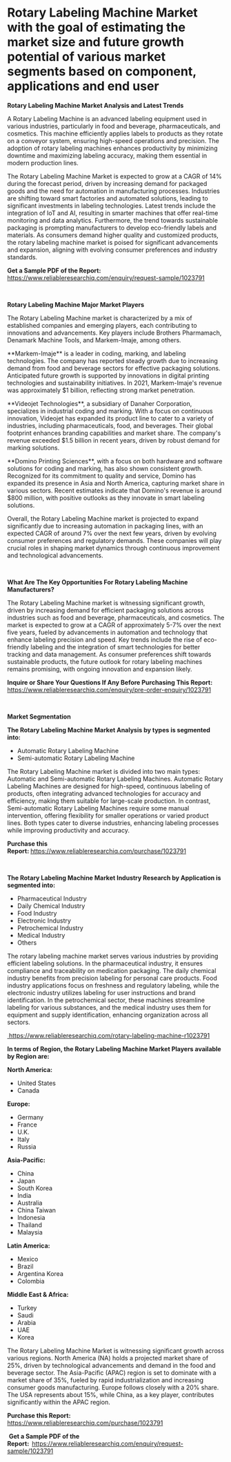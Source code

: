 <p><h1>Rotary Labeling Machine Market with the goal of estimating the market size and future growth potential of various market segments based on component, applications and end user</h1></p><p><strong>Rotary Labeling Machine Market Analysis and Latest Trends</strong></p>
<p><p>A Rotary Labeling Machine is an advanced labeling equipment used in various industries, particularly in food and beverage, pharmaceuticals, and cosmetics. This machine efficiently applies labels to products as they rotate on a conveyor system, ensuring high-speed operations and precision. The adoption of rotary labeling machines enhances productivity by minimizing downtime and maximizing labeling accuracy, making them essential in modern production lines.</p><p>The Rotary Labeling Machine Market is expected to grow at a CAGR of 14% during the forecast period, driven by increasing demand for packaged goods and the need for automation in manufacturing processes. Industries are shifting toward smart factories and automated solutions, leading to significant investments in labeling technologies. Latest trends include the integration of IoT and AI, resulting in smarter machines that offer real-time monitoring and data analytics. Furthermore, the trend towards sustainable packaging is prompting manufacturers to develop eco-friendly labels and materials. As consumers demand higher quality and customized products, the rotary labeling machine market is poised for significant advancements and expansion, aligning with evolving consumer preferences and industry standards.</p></p>
<p><strong>Get a Sample PDF of the Report:&nbsp;</strong> <a href="https://www.reliableresearchiq.com/enquiry/request-sample/1023791?utm_campaign=3577&utm_medium=2&utm_source=Github&utm_content=ia&utm_term=16042025&utm_id=rotary-labeling-machine">https://www.reliableresearchiq.com/enquiry/request-sample/1023791</a></p>
<p>&nbsp;</p>
<p><strong>Rotary Labeling Machine Major Market Players</strong></p>
<p><p>The Rotary Labeling Machine market is characterized by a mix of established companies and emerging players, each contributing to innovations and advancements. Key players include Brothers Pharmamach, Denamark Machine Tools, and Markem-Imaje, among others. </p><p>**Markem-Imaje** is a leader in coding, marking, and labeling technologies. The company has reported steady growth due to increasing demand from food and beverage sectors for effective packaging solutions. Anticipated future growth is supported by innovations in digital printing technologies and sustainability initiatives. In 2021, Markem-Imaje's revenue was approximately $1 billion, reflecting strong market penetration.</p><p>**Videojet Technologies**, a subsidiary of Danaher Corporation, specializes in industrial coding and marking. With a focus on continuous innovation, Videojet has expanded its product line to cater to a variety of industries, including pharmaceuticals, food, and beverages. Their global footprint enhances branding capabilities and market share. The company's revenue exceeded $1.5 billion in recent years, driven by robust demand for marking solutions.</p><p>**Domino Printing Sciences**, with a focus on both hardware and software solutions for coding and marking, has also shown consistent growth. Recognized for its commitment to quality and service, Domino has expanded its presence in Asia and North America, capturing market share in various sectors. Recent estimates indicate that Domino's revenue is around $800 million, with positive outlooks as they innovate in smart labeling solutions.</p><p>Overall, the Rotary Labeling Machine market is projected to expand significantly due to increasing automation in packaging lines, with an expected CAGR of around 7% over the next few years, driven by evolving consumer preferences and regulatory demands. These companies will play crucial roles in shaping market dynamics through continuous improvement and technological advancements.</p></p>
<p>&nbsp;</p>
<p><strong>What Are The Key Opportunities For Rotary Labeling Machine Manufacturers?</strong></p>
<p><p>The Rotary Labeling Machine market is witnessing significant growth, driven by increasing demand for efficient packaging solutions across industries such as food and beverage, pharmaceuticals, and cosmetics. The market is expected to grow at a CAGR of approximately 5-7% over the next five years, fueled by advancements in automation and technology that enhance labeling precision and speed. Key trends include the rise of eco-friendly labeling and the integration of smart technologies for better tracking and data management. As consumer preferences shift towards sustainable products, the future outlook for rotary labeling machines remains promising, with ongoing innovation and expansion likely.</p></p>
<p><strong>Inquire or Share Your Questions If Any Before Purchasing This Report:</strong> <a href="https://www.reliableresearchiq.com/enquiry/pre-order-enquiry/1023791?utm_campaign=3577&utm_medium=2&utm_source=Github&utm_content=ia&utm_term=16042025&utm_id=rotary-labeling-machine">https://www.reliableresearchiq.com/enquiry/pre-order-enquiry/1023791</a></p>
<p>&nbsp;</p>
<p><strong>Market Segmentation</strong></p>
<p><strong>The Rotary Labeling Machine Market Analysis by types is segmented into:</strong></p>
<p><ul><li>Automatic Rotary Labeling Machine</li><li>Semi-automatic Rotary Labeling Machine</li></ul></p>
<p><p>The Rotary Labeling Machine market is divided into two main types: Automatic and Semi-automatic Rotary Labeling Machines. Automatic Rotary Labeling Machines are designed for high-speed, continuous labeling of products, often integrating advanced technologies for accuracy and efficiency, making them suitable for large-scale production. In contrast, Semi-automatic Rotary Labeling Machines require some manual intervention, offering flexibility for smaller operations or varied product lines. Both types cater to diverse industries, enhancing labeling processes while improving productivity and accuracy.</p></p>
<p><strong>Purchase this Report:&nbsp;</strong><a href="https://www.reliableresearchiq.com/purchase/1023791?utm_campaign=3577&utm_medium=2&utm_source=Github&utm_content=ia&utm_term=16042025&utm_id=rotary-labeling-machine">https://www.reliableresearchiq.com/purchase/1023791</a></p>
<p>&nbsp;</p>
<p><strong>The Rotary Labeling Machine Market Industry Research by Application is segmented into:</strong></p>
<p><ul><li>Pharmaceutical Industry</li><li>Daily Chemical Industry</li><li>Food Industry</li><li>Electronic Industry</li><li>Petrochemical Industry</li><li>Medical Industry</li><li>Others</li></ul></p>
<p><p>The rotary labeling machine market serves various industries by providing efficient labeling solutions. In the pharmaceutical industry, it ensures compliance and traceability on medication packaging. The daily chemical industry benefits from precision labeling for personal care products. Food industry applications focus on freshness and regulatory labeling, while the electronic industry utilizes labeling for user instructions and brand identification. In the petrochemical sector, these machines streamline labeling for various substances, and the medical industry uses them for equipment and supply identification, enhancing organization across all sectors.</p></p>
<p><a href="https://www.reliableresearchiq.com/rotary-labeling-machine-r1023791?utm_campaign=3577&utm_medium=2&utm_source=Github&utm_content=ia&utm_term=16042025&utm_id=rotary-labeling-machine">&nbsp;https://www.reliableresearchiq.com/rotary-labeling-machine-r1023791</a></p>
<p><strong>In terms of Region, the Rotary Labeling Machine Market Players available by Region are:</strong></p>
<p>
    <p> <strong> North America: </strong>
        <ul>
            <li>United States</li>
            <li>Canada</li>
        </ul>
        </p> 
    <p> <strong> Europe: </strong>
        <ul>
            <li>Germany</li>
            <li>France</li>
            <li>U.K.</li>
            <li>Italy</li>
            <li>Russia</li>
        </ul>
        </p> 
    <p> <strong> Asia-Pacific: </strong>
        <ul>
            <li>China</li>
            <li>Japan</li>
            <li>South Korea</li>
            <li>India</li>
            <li>Australia</li>
            <li>China Taiwan</li>
            <li>Indonesia</li>
            <li>Thailand</li>
            <li>Malaysia</li>
        </ul>
        </p> 
    <p> <strong> Latin America: </strong>
        <ul>
            <li>Mexico</li>
            <li>Brazil</li>
            <li>Argentina Korea</li>
            <li>Colombia</li>
        </ul>
        </p> 
    <p> <strong> Middle East & Africa: </strong>
        <ul>
            <li>Turkey</li>
            <li>Saudi</li>
            <li>Arabia</li>
            <li>UAE</li>
            <li>Korea</li>
        </ul>
    </p>
    </p>
<p><p>The Rotary Labeling Machine Market is witnessing significant growth across various regions. North America (NA) holds a projected market share of 25%, driven by technological advancements and demand in the food and beverage sector. The Asia-Pacific (APAC) region is set to dominate with a market share of 35%, fueled by rapid industrialization and increasing consumer goods manufacturing. Europe follows closely with a 20% share. The USA represents about 15%, while China, as a key player, contributes significantly within the APAC region.</p></p>
<p><strong>Purchase this Report: </strong><a href="https://www.reliableresearchiq.com/purchase/1023791?utm_campaign=3577&utm_medium=2&utm_source=Github&utm_content=ia&utm_term=16042025&utm_id=rotary-labeling-machine">https://www.reliableresearchiq.com/purchase/1023791</a></p>
<p>&nbsp;<strong>Get a Sample PDF of the Report:&nbsp;&nbsp;</strong><a href="https://www.reliableresearchiq.com/enquiry/request-sample/1023791?utm_campaign=3577&utm_medium=2&utm_source=Github&utm_content=ia&utm_term=16042025&utm_id=rotary-labeling-machine">https://www.reliableresearchiq.com/enquiry/request-sample/1023791</a></p>
<p><strong></strong></p>
<p><p></p><p></p><p></p></p>